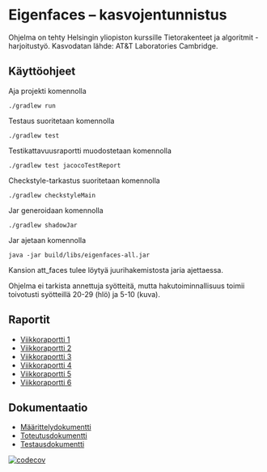 # Eigenfaces – kasvojentunnistus

Ohjelma on tehty Helsingin yliopiston kurssille Tietorakenteet ja algoritmit -harjoitustyö. Kasvodatan lähde: AT&T Laboratories Cambridge.

## Käyttöohjeet

Aja projekti komennolla
```
./gradlew run
```
Testaus suoritetaan komennolla
```
./gradlew test
```
Testikattavuusraportti muodostetaan komennolla
```
./gradlew test jacocoTestReport
```
Checkstyle-tarkastus suoritetaan komennolla
```
./gradlew checkstyleMain
```
Jar generoidaan komennolla
```
./gradlew shadowJar
```
Jar ajetaan komennolla
```
java -jar build/libs/eigenfaces-all.jar
```
Kansion att_faces tulee löytyä juurihakemistosta jaria ajettaessa. 

Ohjelma ei tarkista annettuja syötteitä, mutta hakutoiminnallisuus toimii toivotusti syötteillä 20-29 (hlö) ja 5-10 (kuva).

## Raportit

- [Viikkoraportti 1](https://github.com/sannahan/eigenfaces/blob/master/docs/Viikkoraportti_1.md)
- [Viikkoraportti 2](https://github.com/sannahan/eigenfaces/blob/master/docs/Viikkoraportti_2.md)
- [Viikkoraportti 3](https://github.com/sannahan/eigenfaces/blob/master/docs/Viikkoraportti_3.md)
- [Viikkoraportti 4](https://github.com/sannahan/eigenfaces/blob/master/docs/Viikkoraportti_4.md)
- [Viikkoraportti 5](https://github.com/sannahan/eigenfaces/blob/master/docs/Viikkoraportti_5.md)
- [Viikkoraportti 6](https://github.com/sannahan/eigenfaces/blob/master/docs/Viikkoraportti_6.md)

## Dokumentaatio

- [Määrittelydokumentti](https://github.com/sannahan/eigenfaces/blob/master/docs/maarittelydokumentti.md)
- [Toteutusdokumentti](https://github.com/sannahan/eigenfaces/blob/master/docs/toteutusdokumentti.md)
- [Testausdokumentti](https://github.com/sannahan/eigenfaces/blob/master/docs/testausdokumentti.md)

[![codecov](https://codecov.io/gh/sannahan/eigenfaces/branch/master/graph/badge.svg?token=43PR0GWMAF)](https://codecov.io/gh/sannahan/eigenfaces)
